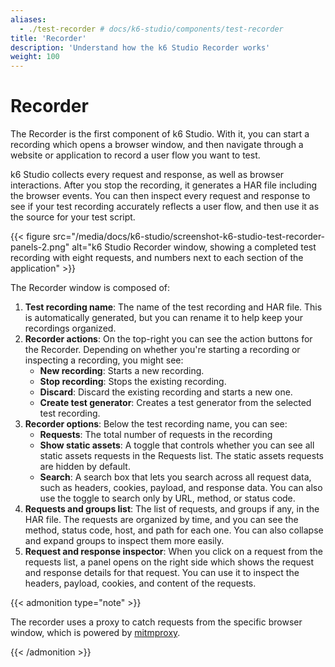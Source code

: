 ```yaml
---
aliases:
  - ./test-recorder # docs/k6-studio/components/test-recorder
title: 'Recorder'
description: 'Understand how the k6 Studio Recorder works'
weight: 100
---
```


# Recorder

The Recorder is the first component of k6 Studio. With it, you can start a recording which opens a browser window, and then navigate through a website or application to record a user flow you want to test.

k6 Studio collects every request and response, as well as browser interactions. After you stop the recording, it generates a HAR file including the browser events. You can then inspect every request and response to see if your test recording accurately reflects a user flow, and then use it as the source for your test script.

{{< figure src="/media/docs/k6-studio/screenshot-k6-studio-test-recorder-panels-2.png" alt="k6 Studio Recorder window, showing a completed test recording with eight requests, and numbers next to each section of the application" >}}

The Recorder window is composed of:

1. **Test recording name**: The name of the test recording and HAR file. This is automatically generated, but you can rename it to help keep your recordings organized.
2. **Recorder actions**: On the top-right you can see the action buttons for the Recorder. Depending on whether you're starting a recording or inspecting a recording, you might see:
   - **New recording**: Starts a new recording.
   - **Stop recording**: Stops the existing recording.
   - **Discard**: Discard the existing recording and starts a new one.
   - **Create test generator**: Creates a test generator from the selected test recording.
3. **Recorder options**: Below the test recording name, you can see:
   - **Requests**: The total number of requests in the recording
   - **Show static assets**: A toggle that controls whether you can see all static assets requests in the Requests list. The static assets requests are hidden by default.
   - **Search**: A search box that lets you search across all request data, such as headers, cookies, payload, and response data. You can also use the toggle to search only by URL, method, or status code.
4. **Requests and groups list**: The list of requests, and groups if any, in the HAR file. The requests are organized by time, and you can see the method, status code, host, and path for each one. You can also collapse and expand groups to inspect them more easily.
5. **Request and response inspector**: When you click on a request from the requests list, a panel opens on the right side which shows the request and response details for that request. You can use it to inspect the headers, payload, cookies, and content of the requests.

{{< admonition type="note" >}}

The recorder uses a proxy to catch requests from the specific browser window, which is powered by [mitmproxy](https://github.com/mitmproxy/mitmproxy).

{{< /admonition >}}
